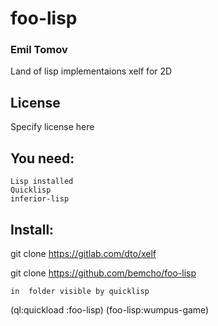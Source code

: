 # foo-lisp
### Emil Tomov
Land of lisp implementaions
xelf for 2D

## License

Specify license here
## You need:
    Lisp installed
    Quicklisp
    inferior-lisp
## Install:
git clone  https://gitlab.com/dto/xelf
  
git clone https://github.com/bemcho/foo-lisp

    in  folder visible by quicklisp
(ql:quickload :foo-lisp)
(foo-lisp:wumpus-game)
